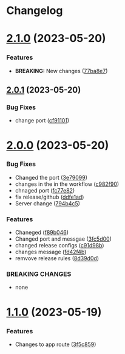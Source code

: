 # Changelog



# [2.1.0](https://github.com/KevinFernandoNT/semantic-versioning/compare/v2.0.1...v2.1.0) (2023-05-20)


### Features

* **BREAKING:** New changes ([77ba8e7](https://github.com/KevinFernandoNT/semantic-versioning/commit/77ba8e7839e15e9d98ca4ea603ef6971ad4893ea))

## [2.0.1](https://github.com/KevinFernandoNT/semantic-versioning/compare/v2.0.0...v2.0.1) (2023-05-20)


### Bug Fixes

* change port ([cf91101](https://github.com/KevinFernandoNT/semantic-versioning/commit/cf911017557dce4ef8658d8e6c0fc291b4d055b3))

# [2.0.0](https://github.com/KevinFernandoNT/semantic-versioning/compare/v1.1.0...v2.0.0) (2023-05-20)


### Bug Fixes

* Changed the port ([3e79099](https://github.com/KevinFernandoNT/semantic-versioning/commit/3e7909905893402d805f753a827735df3c361378))
* changes in the in the workflow ([c982f90](https://github.com/KevinFernandoNT/semantic-versioning/commit/c982f90f7194fddf3d54669bec1f2364f8fb9ef5))
* chnaged port ([fc77e82](https://github.com/KevinFernandoNT/semantic-versioning/commit/fc77e822ba23b921c08e9436a1642cd0a0c74821))
* fix release/github ([ddfe1ad](https://github.com/KevinFernandoNT/semantic-versioning/commit/ddfe1ad1dec56711ef2c268531d658adac76b8b7))
* Server change ([794b4c5](https://github.com/KevinFernandoNT/semantic-versioning/commit/794b4c59dddbc658f5b1ce65b6b0f7561341660c))


### Features

* Chaneged ([f89b046](https://github.com/KevinFernandoNT/semantic-versioning/commit/f89b04628f8a92ea5f34bedc6f0f94086768a045))
* Changed port and messgae ([3fc5d00](https://github.com/KevinFernandoNT/semantic-versioning/commit/3fc5d008c3ee573cd9c17f3d96f9eda6f3f2e654))
* changed release configs ([c91d98b](https://github.com/KevinFernandoNT/semantic-versioning/commit/c91d98b7509a83d87e9c733a2eddd2a22a66cdbf))
* changes message ([fd42f4b](https://github.com/KevinFernandoNT/semantic-versioning/commit/fd42f4bab9d34f263856578060bc34f5a849a8ca))
* remvove release rules ([8d39d0d](https://github.com/KevinFernandoNT/semantic-versioning/commit/8d39d0d65281e20007de6e3fde5c07c0d7f7739a))


### BREAKING CHANGES

* none

# [1.1.0](https://github.com/KevinFernandoNT/semantic-versioning/compare/v1.0.0...v1.1.0) (2023-05-19)


### Features

* Changes to app route ([3f5c859](https://github.com/KevinFernandoNT/semantic-versioning/commit/3f5c859d70a2613fecbf5aa8bf1276d71160279f))
